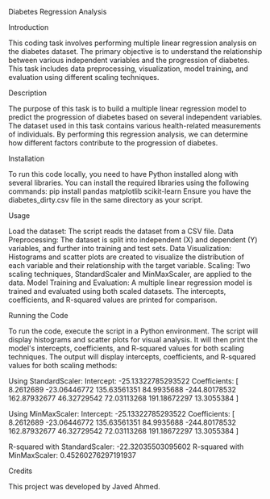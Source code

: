Diabetes Regression Analysis

Introduction

This coding task involves performing multiple linear regression analysis on the diabetes dataset. The primary objective is to understand the relationship between various independent variables and the progression of diabetes. This task includes data preprocessing, visualization, model training, and evaluation using different scaling techniques.

Description

The purpose of this task is to build a multiple linear regression model to predict the progression of diabetes based on several independent variables. The dataset used in this task contains various health-related measurements of individuals. By performing this regression analysis, we can determine how different factors contribute to the progression of diabetes.

Installation

To run this code locally, you need to have Python installed along with several libraries. You can install the required libraries using the following commands:
pip install pandas matplotlib scikit-learn
Ensure you have the diabetes_dirty.csv file in the same directory as your script.

Usage

Load the dataset: The script reads the dataset from a CSV file.
Data Preprocessing: The dataset is split into independent (X) and dependent (Y) variables, and further into training and test sets.
Data Visualization: Histograms and scatter plots are created to visualize the distribution of each variable and their relationship with the target variable.
Scaling: Two scaling techniques, StandardScaler and MinMaxScaler, are applied to the data.
Model Training and Evaluation: A multiple linear regression model is trained and evaluated using both scaled datasets. The intercepts, coefficients, and R-squared values are printed for comparison.

Running the Code

To run the code, execute the script in a Python environment. The script will display histograms and scatter plots for visual analysis. It will then print the model's intercepts, coefficients, and R-squared values for both scaling techniques.
The output will display intercepts, coefficients, and R-squared values for both scaling methods:

Using StandardScaler:
Intercept: -25.13322785293522
Coefficients: [   8.2612689   -23.06446772  135.63561351   84.9935688  -244.80178532
  162.87932677   46.32729542   72.03113268  191.18672297   13.3055384 ]

Using MinMaxScaler:
Intercept: -25.13322785293522
Coefficients: [   8.2612689   -23.06446772  135.63561351   84.9935688  -244.80178532
  162.87932677   46.32729542   72.03113268  191.18672297   13.3055384 ]
  
  R-squared with StandardScaler: -22.32035503095602
R-squared with MinMaxScaler: 0.45260276297191937

Credits

This project was developed by Javed Ahmed.


